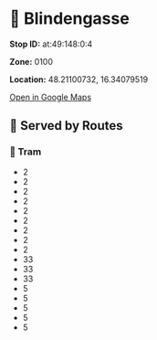 # 🚉 Blindengasse


**Stop ID:** at:49:148:0:4

**Zone:** 0100

**Location:** 48.21100732, 16.34079519

[Open in Google Maps](https://www.google.com/maps?q=48.21100732,16.34079519)

## 🚆 Served by Routes

### 🚊 Tram
- 2
- 2
- 2
- 2
- 2
- 2
- 2
- 2
- 2
- 33
- 33
- 33
- 5
- 5
- 5
- 5
- 5